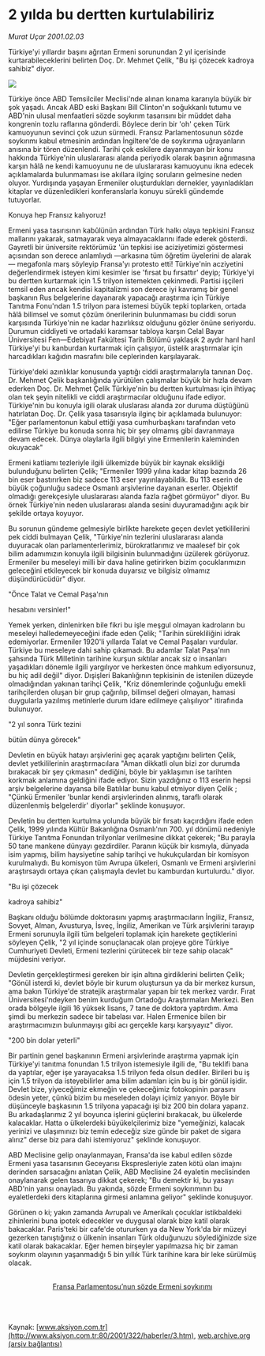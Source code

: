 # 2 yılda bu dertten kurtulabiliriz

*Murat Uçar 2001.02.03*

<div>
 <p class="spot">
  Türkiye'yi yıllardır başını ağrıtan Ermeni  sorunundan 2 yıl içerisinde kurtarabileceklerini  belirten Doç. Dr. Mehmet Çelik, "Bu işi  çözecek kadroya sahibiz" diyor.
 </p>
 <p class="metin">
 </p>
 <img border="0" src="/web/20020429110904im_/http://www.aksiyon.com.tr/2001/322/resimler/2yilda.jpg"/>
 <p class="metin">
  Türkiye önce ABD Temsilciler Meclisi'nde alınan kınama kararıyla büyük bir şok yaşadı. Ancak ABD eski Başkanı Bill Clinton'ın soğukkanlı tutumu ve ABD'nin ulusal menfaatleri sözde soykırım tasarısını bir müddet daha kongrenin tozlu raflarına gönderdi. Böylece derin bir 'oh' çeken Türk kamuoyunun sevinci çok uzun sürmedi. Fransız Parlamentosunun sözde soykırımı kabul etmesinin ardından İngiltere'de de soykırıma uğrayanların anısına bir tören düzenlendi. Tarihi çok eskilere dayanmayan bir konu hakkında Türkiye'nin uluslararası alanda periyodik olarak başının ağrımasına karşın hâlâ ne kendi kamuoyunu ne de uluslararası kamuoyunu ikna edecek açıklamalarda bulunmaması ise akıllara ilginç soruların gelmesine neden oluyor. Yurdışında yaşayan Ermeniler oluşturdukları dernekler, yayınladıkları kitaplar ve düzenledikleri konferanslarla konuyu sürekli gündemde tutuyorlar.
 </p>
 <p class="metin">
  Konuya hep Fransız kalıyoruz!
 </p>
 <p class="metin">
  Ermeni yasa tasırısının kabûlünün ardından Türk halkı olaya tepkisini Fransız mallarını yakarak, satmayarak veya almayacaklarını ifade ederek gösterdi. Gayretli bir üniversite rektörümüz 'ün tepkisi ise aciziyetimizi göstermesi açısından son derece anlamlıydı —arkasına tüm öğretim üyelerini de alarak— megafonla marş söyleyip Fransa'yı protesto etti! Türkiye'nin acziyetini değerlendirmek isteyen kimi kesimler ise 'fırsat bu fırsattır' deyip; Türkiye'yi bu dertten kurtarmak için 1.5 trilyon istemekten çekinmedi. Partisi işçileri temsil eden ancak kendisi kapitalizmi son derece iyi kavramış bir genel başkanın Rus belgelerine dayanarak yapacağı araştırma için Türkiye Tanıtma Fonu'ndan 1.5 trilyon para istemesi büyük tepki toplarken, ortada hâlâ bilimsel ve somut çözüm önerilerinin bulunmaması bu ciddi sorun karşısında Türkiye'nin ne kadar hazırlıksız olduğunu gözler önüne seriyordu. Durumun ciddiyeti ve ortadaki karamsar tabloya karşın Celal Bayar Üniversitesi Fen—Edebiyat Fakültesi Tarih Bölümü yaklaşık 2 aydır harıl harıl Türkiye'yi bu kanburdan kurtarmak için çalışıyor, üstelik araştırmalar için harcadıkları kağıdın masrafını bile ceplerinden karşılayarak.
 </p>
 <p class="metin">
  Türkiye'deki azınlıklar konusunda yaptığı ciddi araştırmalarıyla tanınan Doç. Dr. Mehmet Çelik başkanlığında yürütülen çalışmalar büyük bir hızla devam ederken Doç. Dr. Mehmet Çelik Türkiye'nin bu dertten kurtulması için ihtiyaç olan tek şeyin nitelikli ve ciddi araştırmacılar olduğunu ifade ediyor. Türkiye'nin bu konuyla igili olarak uluslarası alanda zor duruma düştüğünü hatırlatan Doç. Dr. Çelik yasa tasarısıyla ilginç bir açıklamada bulunuyor: "Eğer parlamentonun kabul ettiği yasa cumhurbaşkanı tarafından veto edilirse Türkiye bu konuda sonra hiç bir şey olmamış gibi davranmaya devam edecek. Dünya olaylarla ilgili bilgiyi yine Ermenilerin kaleminden okuyacak"
 </p>
 <p class="metin">
  Ermeni katliamı tezleriyle ilgili ülkemizde büyük bir kaynak eksikliği bulunduğunu belirten Çelik; "Ermeniler 1999 yılına kadar kitap bazında 26 bin eser bastırırken biz sadece 113 eser yayınlayabildik. Bu 113 eserin de büyük çoğunluğu sadece Osmanlı arşivlerine dayanan eserler. Objektif olmadığı gerekçesiyle uluslararası alanda fazla rağbet görmüyor" diyor. Bu örnek Türkiye'nin neden uluslararası alanda sesini duyuramadığını açık bir şekilde ortaya koyuyor.
 </p>
 <p class="metin">
  Bu sorunun gündeme gelmesiyle birlikte harekete geçen devlet yetkililerini pek ciddi bulmayan Çelik, "Türkiye'nin tezlerini uluslararası alanda duyuracak olan parlamenterlerimiz, bürokratlarımız ve maalesef bir çok bilim adamımızın konuyla ilgili bilgisinin bulunmadığını üzülerek görüyoruz. Ermeniler bu meseleyi milli bir dava haline getirirken bizim çocuklarımızın geleceğini etkileyecek bir konuda duyarsız ve bilgisiz olmamız düşündürücüdür" diyor.
 </p>
 <p class="metin">
  "Önce Talat ve Cemal Paşa'nın
 </p>
 <p class="metin">
  hesabını versinler!"
 </p>
 <p class="metin">
  Yemek yerken, dinlenirken bile fikri bu işle meşgul olmayan kadroların bu meseleyi halledemeyeceğini ifade eden Çelik; "Tarihin sürekliliğini idrak edemiyorlar. Ermeniler 1920'li yıllarda Talat ve Cemal Paşaları vurdular. Türkiye bu meseleye dahi sahip çıkamadı. Bu adamlar Talat Paşa'nın şahsında Türk Milletinin tarihine kurşun sıktılar ancak siz o insanları yaşadıkları dönemle ilgili yargılıyor ve herkesten önce mahkum ediyorsunuz, bu hiç adil değil" diyor. Dışişleri Bakanlığının tepkisinin de istenilen düzeyde olmadığından yakınan tarihçi Çelik, "Kriz dönemlerinde çoğunluğu emekli tarihçilerden oluşan bir grup çağırılıp, bilimsel değeri olmayan, hamasi duygularla yazılmış metinlerle durum idare edilmeye çalışılıyor" itirafında bulunuyor.
 </p>
 <p class="metin">
  "2 yıl sonra Türk tezini
 </p>
 <p class="metin">
  bütün dünya görecek"
 </p>
 <p class="metin">
  Devletin en büyük hatayı arşivlerini geç açarak yaptığını belirten Çelik, devlet yetkililerinin araştırmacılara "Aman dikkatli olun bizi zor durumda bırakacak bir şey çıkmasın" dediğini, böyle bir yaklaşımın ise tarihten korkmak anlamına geldiğini ifade ediyor. Sizin yazdığınız o 113 eserin hepsi arşiv belgelerine dayansa bile Batılılar bunu kabul etmiyor diyen Çelik ; "Çünkü Ermeniler 'bunlar kendi arşivlerinden alınmış, taraflı olarak düzenlenmiş belgelerdir' diyorlar" şeklinde konuşuyor.
 </p>
 <p class="metin">
  Devletin bu dertten kurtulma yolunda büyük bir fırsatı kaçırdığını ifade eden Çelik, 1999 yılında Kültür Bakanlığına Osmanlı'nın 700. yıl dönümü nedeniyle Türkiye Tanıtma Fonundan trilyonlar verilmesine dikkat çekerek; "Bu parayla 50 tane mankene dünyayı gezdirdiler. Paranın küçük bir kısmıyla, dünyada isim yapmış, bilim haysiyetine sahip tarihçi ve hukukçulardan bir komisyon kurulmalıydı. Bu komisyon tüm Avrupa ülkeleri, Osmanlı ve Ermeni arşivlerini araştırsaydı ortaya çıkan çalışmayla devlet bu kamburdan kurtulurdu." diyor.
 </p>
 <p class="metin">
  "Bu işi çözecek
 </p>
 <p class="metin">
  kadroya sahibiz"
 </p>
 <p class="metin">
  Başkanı olduğu bölümde doktorasını yapmış araştırmacıların İngiliz, Fransız, Sovyet, Alman, Avusturya, İsveç, İngiliz, Amerikan ve Türk arşivlerini tarayıp Ermeni sorunuyla ilgili tüm belgeleri toplamak için harekete geçtiklerini söyleyen Çelik, "2 yıl içinde sonuçlanacak olan projeye göre Türkiye Cumhuriyeti Devleti, Ermeni tezlerini çürütecek bir teze sahip olacak" müjdesini veriyor.
 </p>
 <p class="metin">
  Devletin gerçekleştirmesi gereken bir işin altına girdiklerini belirten Çelik; "Gönül isterdi ki, devlet böyle bir kurum oluştursun ya da bir merkez kursun, ama bakın Türkiye'de stratejik araştırmalar yapan bir tek merkez vardır. Fırat Üniversitesi'ndeyken benim kurduğum Ortadoğu Araştırmaları Merkezi. Ben orada bölgeyle ilgili 16 yüksek lisans, 7 tane de doktora yaptırdım. Ama şimdi bu merkezin sadece bir tabelası var. Halen Ermenice bilen bir araştırmacımızın bulunmayışı gibi acı gerçekle karşı karşıyayız" diyor.
 </p>
 <p class="metin">
  "200 bin dolar yeterli"
 </p>
 <p class="metin">
  Bir partinin genel başkanının Ermeni arşivlerinde araştırma yapmak için Türkiye'yi tanıtma fonundan 1.5 trilyon istemesiyle ilgili de, "Bu teklifi bana da yaptılar, eğer işe yarayacaksa 1.5 trilyon feda olsun dediler. Birileri bu iş için 1.5 trilyon da isteyebilirler ama bilim adamları için bu iş bir gönül işidir. Devlet bize, yiyeceğimiz ekmeğin ve çekeceğimiz fotokopinin parasını ödesin yeter, çünkü bizim bu meseleden dolayı içimiz yanıyor. Böyle bir düşünceyle başkasının 1.5 trilyona yapacağı işi biz 200 bin dolara yaparız. Bu arkadaşlarımız 2 yıl boyunca işlerini güçlerini bırakacak, bu ülkelerde kalacaklar. Hatta o ülkelerdeki büyükelçilerimiz bize "yemeğinizi, kalacak yerinizi ve ulaşımınızı biz temin edeceğiz size günde bir paket de sigara alırız" derse biz para dahi istemiyoruz" şeklinde konuşuyor.
 </p>
 <p class="metin">
  ABD Meclisine gelip onaylanmayan, Fransa'da ise kabul edilen sözde Ermeni yasa tasarısının Geceyarısı Ekspresleriyle zaten kötü olan imajını derinden sarsacağını anlatan Çelik, ABD Meclisine 24 eyaletin meclisinden onaylanarak gelen tasarıya dikkat çekerek; "Bu demektir ki, bu yasayı ABD'nin yarısı onayladı. Bu yakında, sözde Ermeni soykırımının bu eyaletlerdeki ders kitaplarına girmesi anlamına geliyor" şeklinde konuşuyor.
 </p>
 <p class="metin">
  Görünen o ki; yakın zamanda Avrupalı ve Amerikalı çocuklar istikbaldeki zihinlerini buna ipotek edecekler ve duygusal olarak bize katil olarak bakacaklar. Paris'teki bir cafe'de otururken ya da New York'da bir müzeyi gezerken tanıştığınız o ülkenin insanları Türk olduğunuzu söylediğinizde size katil olarak bakacaklar. Eğer hemen birşeyler yapılmazsa hiç bir zaman soykırım olayının yaşanmadığı 5 bin yıllık Türk tarihine kara bir leke sürülmüş olacak.
 </p>
 <br/>
 <center>
  <a class="anaorta" href="http://web.archive.org/web/20020429110904/mailto:Fransa Parlamentosu’nun sözde Ermeni soykırımı">
   Fransa Parlamentosu’nun sözde Ermeni soykırımı
  </a>
 </center>
 <br/>
 <br/>
 <br/>
</div>

Kaynak: [www.aksiyon.com.tr](http://www.aksiyon.com.tr:80/2001/322/haberler/3.htm), [web.archive.org (arşiv bağlantısı)](http://web.archive.org/web/20020429110904/http://www.aksiyon.com.tr:80/2001/322/haberler/3.htm)
